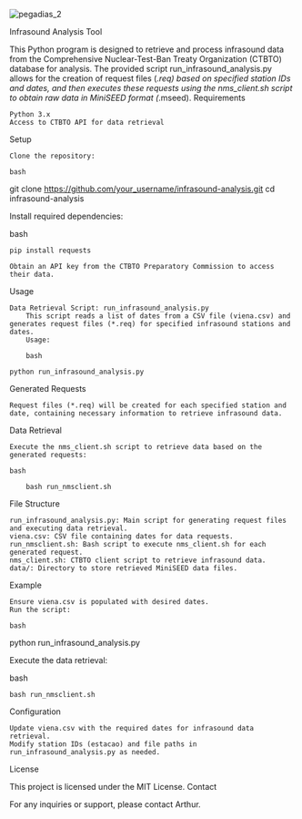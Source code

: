 
![pegadias_2](https://github.com/arthursmacedo/pegadias/assets/74022263/c7acbf8e-6c62-4549-8b3c-43e20b2b1f66)

Infrasound Analysis Tool

This Python program is designed to retrieve and process infrasound data from the Comprehensive Nuclear-Test-Ban Treaty Organization (CTBTO) database for analysis. The provided script run_infrasound_analysis.py allows for the creation of request files (*.req) based on specified station IDs and dates, and then executes these requests using the nms_client.sh script to obtain raw data in MiniSEED format (*.mseed).
Requirements

    Python 3.x
    Access to CTBTO API for data retrieval

Setup

    Clone the repository:

    bash

git clone https://github.com/your_username/infrasound-analysis.git
cd infrasound-analysis

Install required dependencies:

bash

    pip install requests

    Obtain an API key from the CTBTO Preparatory Commission to access their data.

Usage

    Data Retrieval Script: run_infrasound_analysis.py
        This script reads a list of dates from a CSV file (viena.csv) and generates request files (*.req) for specified infrasound stations and dates.
        Usage:

        bash

    python run_infrasound_analysis.py

Generated Requests

    Request files (*.req) will be created for each specified station and date, containing necessary information to retrieve infrasound data.

Data Retrieval

    Execute the nms_client.sh script to retrieve data based on the generated requests:

    bash

        bash run_nmsclient.sh

File Structure

    run_infrasound_analysis.py: Main script for generating request files and executing data retrieval.
    viena.csv: CSV file containing dates for data requests.
    run_nmsclient.sh: Bash script to execute nms_client.sh for each generated request.
    nms_client.sh: CTBTO client script to retrieve infrasound data.
    data/: Directory to store retrieved MiniSEED data files.

Example

    Ensure viena.csv is populated with desired dates.
    Run the script:

    bash

python run_infrasound_analysis.py

Execute the data retrieval:

bash

    bash run_nmsclient.sh

Configuration

    Update viena.csv with the required dates for infrasound data retrieval.
    Modify station IDs (estacao) and file paths in run_infrasound_analysis.py as needed.

License

This project is licensed under the MIT License.
Contact

For any inquiries or support, please contact Arthur.

